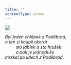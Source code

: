 ```yaml
---
title: ''
contentType: prose
---
```


![](../Images/072.jpg)

_Byl jeden chlápek z Poděbrad,  
a ten si koupil akorát  
         sto jablek a sto hrušek  
         a pak je jednoduše  
mrskal po lidech z Poděbrad._
